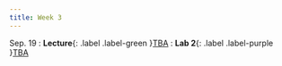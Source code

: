 ```yaml
---
title: Week 3
---
```


Sep. 19
: **Lecture**{: .label .label-green }[TBA]()
: **Lab 2**{: .label .label-purple }[TBA]()
